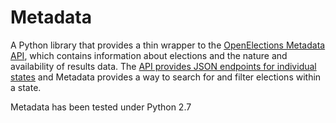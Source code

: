 # Metadata

A Python library that provides a thin wrapper to the [OpenElections Metadata API](http://docs.openelections.net/metadata-api/), which contains information about elections and the nature and availability of results data. The [API provides JSON endpoints for individual states](http://blog.openelections.net/an-improved-metadata-api/) and Metadata provides a way to search for and filter elections within a state.

Metadata has been tested under Python 2.7
